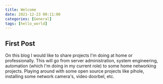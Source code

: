 ```yaml
---
title: Welcome
date: 2021-12-23 00:11:00
categories: [General]
tags: [hello_world]     
---
```


## First Post

On this blog I would like to share projects I'm doing at home or professionally. This will go from server administration, system engineering, automation (which I'm doing in my current role) to some home networking projects. Playing around with some open source projects like pihole, installing some network camera's, video doorbel, etc.